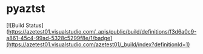# pyaztst
[![Build Status](https://azetest01.visualstudio.com/_apis/public/build/definitions/f3d6a0c9-a861-45c4-99ad-5328c5299f8e/1/badge](https://azetest01.visualstudio.com/azetest01/_build/index?definitionId=1)
